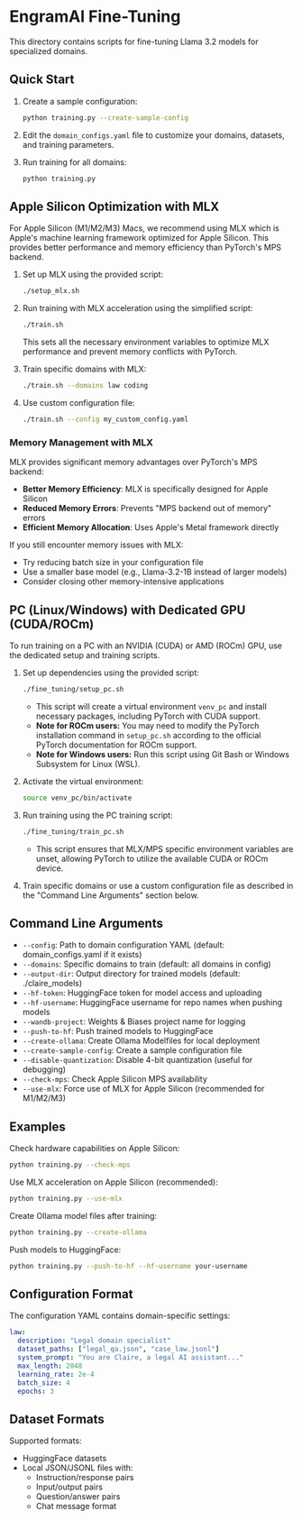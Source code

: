# EngramAI Fine-Tuning

This directory contains scripts for fine-tuning Llama 3.2 models for specialized domains.

## Quick Start

1. Create a sample configuration:

   ```bash
   python training.py --create-sample-config
   ```

2. Edit the `domain_configs.yaml` file to customize your domains, datasets, and training parameters.

3. Run training for all domains:

   ```bash
   python training.py
   ```

## Apple Silicon Optimization with MLX

For Apple Silicon (M1/M2/M3) Macs, we recommend using MLX which is Apple's machine learning framework optimized for Apple Silicon. This provides better performance and memory efficiency than PyTorch's MPS backend.

1. Set up MLX using the provided script:

   ```bash
   ./setup_mlx.sh
   ```

2. Run training with MLX acceleration using the simplified script:

   ```bash
   ./train.sh
   ```

   This sets all the necessary environment variables to optimize MLX performance and prevent memory conflicts with PyTorch.

3. Train specific domains with MLX:

   ```bash
   ./train.sh --domains law coding
   ```

4. Use custom configuration file:

   ```bash
   ./train.sh --config my_custom_config.yaml
   ```

### Memory Management with MLX

MLX provides significant memory advantages over PyTorch's MPS backend:

- **Better Memory Efficiency**: MLX is specifically designed for Apple Silicon
- **Reduced Memory Errors**: Prevents "MPS backend out of memory" errors
- **Efficient Memory Allocation**: Uses Apple's Metal framework directly

If you still encounter memory issues with MLX:

- Try reducing batch size in your configuration file
- Use a smaller base model (e.g., Llama-3.2-1B instead of larger models)
- Consider closing other memory-intensive applications

## PC (Linux/Windows) with Dedicated GPU (CUDA/ROCm)

To run training on a PC with an NVIDIA (CUDA) or AMD (ROCm) GPU, use the dedicated setup and training scripts.

1. Set up dependencies using the provided script:

   ```bash
   ./fine_tuning/setup_pc.sh
   ```

   - This script will create a virtual environment `venv_pc` and install necessary packages, including PyTorch with CUDA support.
   - **Note for ROCm users:** You may need to modify the PyTorch installation command in `setup_pc.sh` according to the official PyTorch documentation for ROCm support.
   - **Note for Windows users:** Run this script using Git Bash or Windows Subsystem for Linux (WSL).

2. Activate the virtual environment:

   ```bash
   source venv_pc/bin/activate
   ```

3. Run training using the PC training script:

   ```bash
   ./fine_tuning/train_pc.sh
   ```

   - This script ensures that MLX/MPS specific environment variables are unset, allowing PyTorch to utilize the available CUDA or ROCm device.

4. Train specific domains or use a custom configuration file as described in the "Command Line Arguments" section below.

## Command Line Arguments

- `--config`: Path to domain configuration YAML (default: domain_configs.yaml if it exists)
- `--domains`: Specific domains to train (default: all domains in config)
- `--output-dir`: Output directory for trained models (default: ./claire_models)
- `--hf-token`: HuggingFace token for model access and uploading
- `--hf-username`: HuggingFace username for repo names when pushing models
- `--wandb-project`: Weights & Biases project name for logging
- `--push-to-hf`: Push trained models to HuggingFace
- `--create-ollama`: Create Ollama Modelfiles for local deployment
- `--create-sample-config`: Create a sample configuration file
- `--disable-quantization`: Disable 4-bit quantization (useful for debugging)
- `--check-mps`: Check Apple Silicon MPS availability
- `--use-mlx`: Force use of MLX for Apple Silicon (recommended for M1/M2/M3)

## Examples

Check hardware capabilities on Apple Silicon:

```bash
python training.py --check-mps
```

Use MLX acceleration on Apple Silicon (recommended):

```bash
python training.py --use-mlx
```

Create Ollama model files after training:

```bash
python training.py --create-ollama
```

Push models to HuggingFace:

```bash
python training.py --push-to-hf --hf-username your-username
```

## Configuration Format

The configuration YAML contains domain-specific settings:

```yaml
law:
  description: "Legal domain specialist"
  dataset_paths: ["legal_qa.json", "case_law.jsonl"]
  system_prompt: "You are Claire, a legal AI assistant..."
  max_length: 2048
  learning_rate: 2e-4
  batch_size: 4
  epochs: 3
```

## Dataset Formats

Supported formats:

- HuggingFace datasets
- Local JSON/JSONL files with:
  - Instruction/response pairs
  - Input/output pairs
  - Question/answer pairs
  - Chat message format

